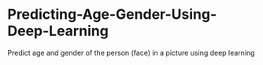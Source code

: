 # Predicting-Age-Gender-Using-Deep-Learning
Predict age and gender of the person (face) in a picture using deep learning
